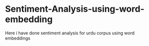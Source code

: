 # Sentiment-Analysis-using-word-embedding
Here i have done sentiment analysis for urdu corpus using word embeddings
